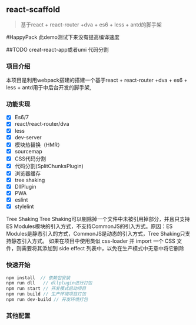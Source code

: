 ## react-scaffold
>  基于react + react-router +dva + es6 + less + antd的脚手架

#HappyPack
此demo测试下来没有提高编译速度

##TODO
creat-react-app或者umi
代码分割

### 项目介绍
本项目是利用webpack搭建的搭建一个基于react + react-router +dva + es6 + less + antd用于中后台开发的脚手架,


### 功能实现
- [x] Es6/7
- [x] react/react-router/dva
- [x] less
- [x] dev-server
- [x] 模块热替换（HMR）
- [x] sourcemap
- [x] CSS代码分割
- [x] 代码分割(SplitChunksPlugin)
- [x] 浏览器缓存
- [x] tree shaking
- [x] DllPlugin
- [x] PWA
- [x] eslint
- [x] stylelint

Tree Shaking
Tree Shaking可以剔除掉一个文件中未被引用掉部分，并且只支持ES Modules模块的引入方式，不支持CommonJS的引入方式。原因：ES Modules是静态引入的方式，CommonJS是动态的引入方式，Tree Shaking只支持静态引入方式。
 如果在项目中使用类似 css-loader 并 import 一个 CSS 文件，则需要将其添加到 side effect 列表中，以免在生产模式中无意中将它删除


### 快速开始
```javascript
npm install  // 依赖包安装
npm run dll   // dllplugin进行打包
npm run start // 开发模式启动项目
npm run build // 生产环境项目打包
npm run dev-build // 开发环境打包
```

### 其他配置
